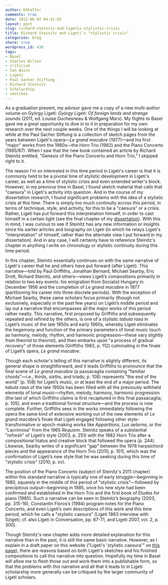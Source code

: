 ```yaml
---
author: KShaffer
comments: true
date: 2012-06-02 04:41:03
layout: post
slug: richard-steinitz-and-ligetis-stylistic-crisis
title: Richard Steinitz and Ligeti's "stylistic crisis"
categories: blog
share: true
wordpress_id: 438
tags:
- Basel
- Charles Wilson
- criticism
- Ian Quinn
- Ligeti
- Paul Sacher Stiftung
- Richard Steinitz
- Scholarship
- sketches
---
```


As a graduation present, my advisor gave me a copy of a new multi-author volume on György Ligeti: _György Ligeti: Of foreign lands and strange sounds_ (2011, ed. Louise Duchesneau & Wolfgang Marx). My flights to Basel gave me a great opportunity to dive in to it in preparation for my own research over the next couple weeks. One of the things I will be looking at while at the Paul Sacher Stiftung is a collection of sketch pages from the years between Ligeti's opera—_Le grand macabre_ (1977)—and his first "major" works from the 1980s—the Horn Trio (1982) and the Piano Concerto (1985/87). When I saw that the new book contained an article by Richard Steinitz entitled, "Genesis of the Piano Concerto and Horn Trio," I skipped right to it.





The reason I'm so interested in this time period in Ligeti's career is that it is commonly held to be a pivotal time of stylistic development in Ligeti's career, as well as a time of stylistic crisis and even extended writer's block. However, in my previous time in Basel, I found sketch material that calls that "caesura" in Ligeti's activity into question. And in the course of my dissertation research, I found significant problems with the idea of a stylistic crisis at this time. There is simply too much continuity across this period, in terms of technique, style, and activity, for this to be a "caesura" or a crisis. Rather, Ligeti has put forward this interpretation himself, in order to cast himself in a certain light (see the final chapter of my [dissertation](/research/dissertation/)). With this in mind, I was curious to see if Steinitz has any new information or insights since his earlier articles and biography on Ligeti (in which he relays Ligeti's "interpretation" of himself, rather than the alternate view I put forward in my dissertation). And in any case, I will certainly have to reference Steinitz's chapter in anything I write on chronology or stylistic continuity during this time period.





In this chapter, Steinitz essentially continues on with the same narrative of Ligeti's career that he and others have put forward (after Ligeti). This narrative—told by Paul Griffiths, Jonathan Bernard, Michael Searby, Eric Drott, Richard Steinitz, and others—views Ligeti’s compositions primarily in relation to two key events: his emigration from Socialist Hungary in December 1956 and the completion of _Le grand macabre_ in 1977 (partitioning his career into three discrete periods). With the exception of Michael Searby, these same scholars focus primarily (though not exclusively, especially in the past few years) on Ligeti’s middle period and lay out a narrative that encompasses all the major works of this period rather neatly. This narrative, first proposed by Griffiths and subsequently repeated and refined by the others, is one of a stylistic _tabula rasa_ in Ligeti’s music of the late 1950s and early 1960s, whereby Ligeti eliminates the hegemony and function of the primary parameters of tonal music (such as harmony, melody, rhythm, and harmonic progression—these vary slightly from theorist to theorist), and then embarks upon "a process of gradual recovery" of those elements (Griffiths 1983, p. 112) culminating in the finale of Ligeti’s opera, _Le grand macabre_.





Though each scholar's telling of this narrative is slightly different, its general shape is straightforward, and it leads Griffiths to pronounce that the final scene of _Le grand macabre_ (a passacaglia containing "familiar chords"—i.e., thirds, sixths, and triads; p. 108) represents "the end of the world" (p. 108) for Ligeti’s music, or at least the end of a major period. The _tabula rasa_ of the late 1950s has been filled with all the previously withheld elements of tonal music—rhythm, melody, harmony, harmonic progression (the last of which Griffiths claims is first recaptured in this final passacaglia; p. 105), and even a traditional formal structure—and the process is now complete. Further, Griffiths sees in the works immediately following the opera the same kind of extensive working out of the new elements of _Le grand macabre_’s finale that Ligeti engaged following other style-transformative or epoch-making works like _Apparitions_, _Lux aeterna_, or the "Lacrimosa" from the 1965 _Requiem_. Steinitz speaks of a substantial "refresh" of Ligeti’s style (2003, p. 251) with the 1982 Horn Trio after a compositional hiatus and creative block that followed the opera (p. 244). Likewise, Searby writes of a significant "gap" between the 1978 harpsichord pieces and the appearance of the Horn Trio (2010, p. 101), which was the confirmation of Ligeti’s new style that he was seeking during this time of "stylistic crisis" (2010, p. xv).





The position of the Piano Concerto (subject of Steinitz's 2011 chapter) within this standard narrative is typically one of early struggle—beginning in 1980, squarely in the middle of this period of "stylistic crisis"—followed by precipitous output—beginning in 1985, once his new style had been confirmed and established in the Horn Trio and the first book of Études for piano (1985). Such a narrative can be seen in Steinitz’s biography (2003, pp. 315-16), Constantin Floros’s (1994) program notes for the Piano Concerto, and even Ligeti’s own descriptions of this work and this time period, which he calls a "stylistic caesura" (Ligeti 1983 interview with Szigeti; cf. also Ligeti in Conversation, pp. 67-71, and Ligeti 2007, vol. 2, p. 300).





Though Steinitz's new chapter adds more detailed explanation for this narrative than in the past, it is still the same basic narrative. However, as I explain in a draft paper on this website ("Ligeti's 'stylistic caesura'" on [this page](/research/other-analytical-writings/)), there are reasons based on both Ligeti's sketches and his finished compositions to call this narrative into question. Hopefully my time in Basel will allow me to flesh those out and work them into a publishable form, so that the problems with this narrative and all that it leads to in Ligeti scholarship more generally can be critiqued by the larger community of Ligeti scholars.
